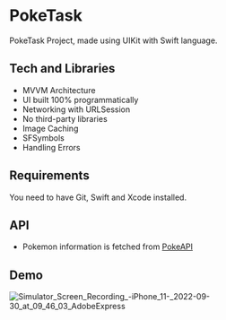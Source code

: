 # PokeTask

PokeTask Project, made using UIKit with Swift language.


## Tech and Libraries

 - MVVM Architecture
 - UI built 100% programmatically
 - Networking with URLSession
 - No third-party libraries
 - Image Caching
 - SFSymbols
 - Handling Errors


## Requirements
You need to have Git, Swift and Xcode installed.

## API

- Pokemon information is fetched from [PokeAPI](https://pokeapi.co/)

## Demo

![Simulator_Screen_Recording_-_iPhone_11_-_2022-09-30_at_09_46_03_AdobeExpress](https://user-images.githubusercontent.com/106486885/193208199-90f51286-a820-43cb-a824-0f1837491b4b.gif)





